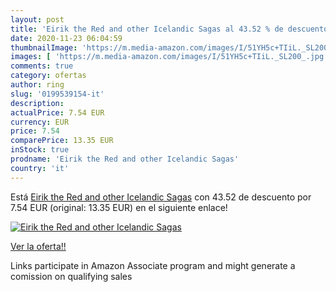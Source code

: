 ```yaml
---
layout: post
title: 'Eirik the Red and other Icelandic Sagas al 43.52 % de descuento'
date: 2020-11-23 06:04:59
thumbnailImage: 'https://m.media-amazon.com/images/I/51YH5c+TIiL._SL200_.jpg'
images: [ 'https://m.media-amazon.com/images/I/51YH5c+TIiL._SL200_.jpg' ]
comments: true
category: ofertas
author: ring
slug: '0199539154-it'
description:
actualPrice: 7.54 EUR
currency: EUR
price: 7.54
comparePrice: 13.35 EUR
inStock: true
prodname: 'Eirik the Red and other Icelandic Sagas'
country: 'it'
---
```


Está [Eirik the Red and other Icelandic Sagas](https://www.amazon.it/dp/0199539154/?tag=tolees00-21) con 43.52 de descuento por 7.54 EUR (original: 13.35 EUR) en el siguiente enlace!

[![Eirik the Red and other Icelandic Sagas](https://m.media-amazon.com/images/I/51YH5c+TIiL._SL200_.jpg)](https://www.amazon.it/dp/0199539154/?tag=tolees00-21)

[Ver la oferta!!](https://www.amazon.it/dp/0199539154/?tag=tolees00-21)

Links participate in Amazon Associate program and might generate a comission on qualifying sales


